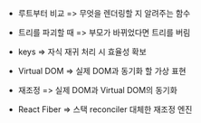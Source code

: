 - 루트부터 비교 => 무엇을 렌더링할 지 알려주는 함수
- 트리를 파괴할 때 => 부모가 바뀌었다면 트리를 버림
- keys => 자식 재귀 처리 시 효율성 확보

- Virtual DOM => 실제 DOM과 동기화 할 가상 표현
- 재조정 => 실제 DOM과 Virtual DOM의 동기화
- React Fiber => 스택 reconciler 대체한 재조정 엔진